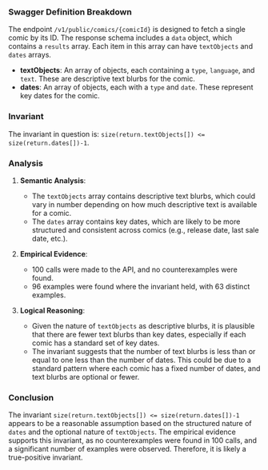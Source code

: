 ### Swagger Definition Breakdown

The endpoint `/v1/public/comics/{comicId}` is designed to fetch a single comic by its ID. The response schema includes a `data` object, which contains a `results` array. Each item in this array can have `textObjects` and `dates` arrays. 

- **textObjects**: An array of objects, each containing a `type`, `language`, and `text`. These are descriptive text blurbs for the comic.
- **dates**: An array of objects, each with a `type` and `date`. These represent key dates for the comic.

### Invariant

The invariant in question is: `size(return.textObjects[]) <= size(return.dates[])-1`.

### Analysis

1. **Semantic Analysis**:
   - The `textObjects` array contains descriptive text blurbs, which could vary in number depending on how much descriptive text is available for a comic.
   - The `dates` array contains key dates, which are likely to be more structured and consistent across comics (e.g., release date, last sale date, etc.).

2. **Empirical Evidence**:
   - 100 calls were made to the API, and no counterexamples were found.
   - 96 examples were found where the invariant held, with 63 distinct examples.

3. **Logical Reasoning**:
   - Given the nature of `textObjects` as descriptive blurbs, it is plausible that there are fewer text blurbs than key dates, especially if each comic has a standard set of key dates.
   - The invariant suggests that the number of text blurbs is less than or equal to one less than the number of dates. This could be due to a standard pattern where each comic has a fixed number of dates, and text blurbs are optional or fewer.

### Conclusion

The invariant `size(return.textObjects[]) <= size(return.dates[])-1` appears to be a reasonable assumption based on the structured nature of `dates` and the optional nature of `textObjects`. The empirical evidence supports this invariant, as no counterexamples were found in 100 calls, and a significant number of examples were observed. Therefore, it is likely a true-positive invariant.

